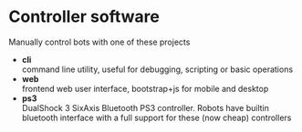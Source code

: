 # Controller software
Manually control bots with one of these projects
- **cli**  
    command line utility, useful for debugging, scripting or basic operations
- **web**  
    frontend web user interface, bootstrap+js for mobile and desktop
- **ps3**  
    DualShock 3 SixAxis Bluetooth PS3 controller. Robots have builtin bluetooth
    interface with a full support for these (now cheap) controllers
